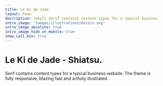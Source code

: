 ```yaml
---
title: Le Ki de Jade
layout: home
description: Jekyll Serif contains content types for a typical business website. The theme is fully responsive, blazing fast and artfully illustrated.
intro_image: "images/illustrations/dessin.svg"
intro_image_absolute: true
intro_image_hide_on_mobile: true
show_call_box: true
---
```


# Le Ki de Jade - Shiatsu.

Serif contains content types for a typical business website. The theme is fully responsive, blazing fast and artfully illustrated.
